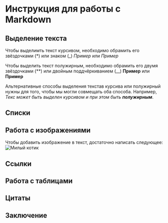 # Инструкция для работы с Markdown

## Выделение текста

Чтобы выделимть текст курсивом, необходимо обрамить его звёздочками (*) или знаком (_)
 *Пример* или _Пример_

Чтобы выделить текст полужирным, необходимо обрамить его двумя звёздочками (**) или двойным поддчёркиванием (__)
 **Пример** или __Пример__

 Альтернативные способы выделения текстав курсива или полужирный нужны для того, чтобы мы могли совмещать оба способа. Например, _Текс может быть выделен курсивом и при этом быть **полужирным**_.

## Списки

## Работа с изображениями

Чтобы добавить изображение в текст, достаточно написать следующее: ![Милый котик](kotik.jpg)

## Ссылки 

## Работа с таблицами 

## Цитаты 

## Заключение